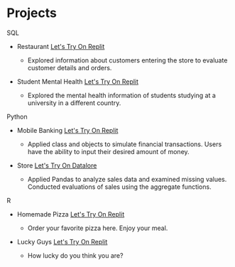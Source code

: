 # Projects

SQL
- Restaurant [Let's Try On Replit](https://replit.com/@NitikarnKadsrit?path= )
  - Explored information about customers entering the store to evaluate customer details and orders.
  
- Student Mental Health [Let's Try On Replit](https://replit.com/@NitikarnKadsrit?path= )
  - Explored the mental health information of students studying at a university in a different country.

Python
- Mobile Banking [Let's Try On Replit](https://replit.com/@NitikarnKadsrit?path= )
  - Applied class and objects to simulate financial transactions. Users have the ability to input their desired amount of money.

- Store [Let's Try On Datalore](https://datalore.jetbrains.com/notebook/k6PoiTajayVSmRRMmYa3rZ/uMf1baMlL690ue92mrvLSL/)
  - Applied Pandas to analyze sales data and examined missing values. Conducted evaluations of sales using the aggregate functions.

R
- Homemade Pizza [Let's Try On Replit](https://replit.com/@NitikarnKadsrit?path= )
  - Order your favorite pizza here. Enjoy your meal.
  
- Lucky Guys [Let's Try On Replit](https://replit.com/@NitikarnKadsrit?path= )
  - How lucky do you think you are? 
